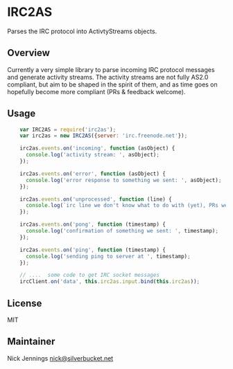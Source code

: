 # IRC2AS

Parses the IRC protocol into ActivtyStreams objects.

## Overview

Currently a very simple library to parse incoming IRC protocol messages and generate activity
streams. The activity streams are not fully AS2.0 compliant, but aim to be shaped in the spirit
of them, and as time goes on hopefully become more compliant (PRs & feedback welcome).

## Usage

```javascript
    var IRC2AS = require('irc2as');
    var irc2as = new IRC2AS({server: 'irc.freenode.net'});

    irc2as.events.on('incoming', function (asObject) {
      console.log('activity stream: ', asObject);
    });

    irc2as.events.on('error', function (asObject) {
      console.log('error response to something we sent: ', asObject);
    });

    irc2as.events.on('unprocessed', function (line) {
      console.log(`irc line we don't know what to do with (yet), PRs welcome`, line);
    });

    irc2as.events.on('pong', function (timestamp) {
      console.log('confirmation of something we sent: ', timestamp);
    });

    irc2as.events.on('ping', function (timestamp) {
      console.log('sending ping to server at ', timestamp);
    });

    // ....  some code to get IRC socket messages
    ircClient.on('data', this.irc2as.input.bind(this.irc2as));
```

## License

MIT

## Maintainer

Nick Jennings <nick@silverbucket.net>

